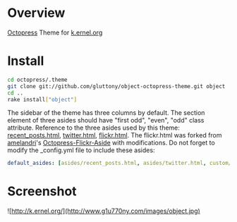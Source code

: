 # Overview

[Octopress](http://octopress.org/) Theme for [k.ernel.org](http://k.ernel.org/)

# Install

```sh
cd octopress/.theme
git clone git://github.com/gluttony/object-octopress-theme.git object
cd ..
rake install["object"]
```

The sidebar of the theme has three columns by default. The section element of three asides should have "first odd", "even", "odd" class attribute. Reference to the three asides used by this theme:  [recent_posts.html](https://github.com/gluttony/object-octopress-theme/blob/master/source/_includes/asides/recent_posts.html), [twitter.html](https://github.com/gluttony/object-octopress-theme/blob/master/source/_includes/asides/twitter.html), [flickr.html](https://github.com/gluttony/object-octopress-theme/blob/master/source/_includes/custom/asides/flickr.html).
The flickr.html was forked from [amelandri](https://github.com/amelandri)'s [Octopress-Flickr-Aside](https://github.com/amelandri/Octopress-Flickr-Aside) with modifications.
Do not forget to modify the _config.yml file to include these asides:

```yaml
default_asides: [asides/recent_posts.html, asides/twitter.html, custom/asides/flickr.html]
```

# Screenshot

![http://k.ernel.org/](http://www.g1u770ny.com/images/object.jpg)
